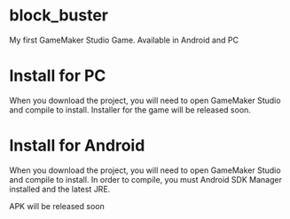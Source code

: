# block_buster
My first GameMaker Studio Game. Available in Android and PC

# Install for PC
When you download the project, you will need to open GameMaker Studio and compile to install.
Installer for the game will be released soon.

# Install for Android
When you download the project, you will need to open GameMaker Studio and compile to install. In order to compile, you must 
Android SDK Manager installed and the latest JRE.

APK will be released soon
